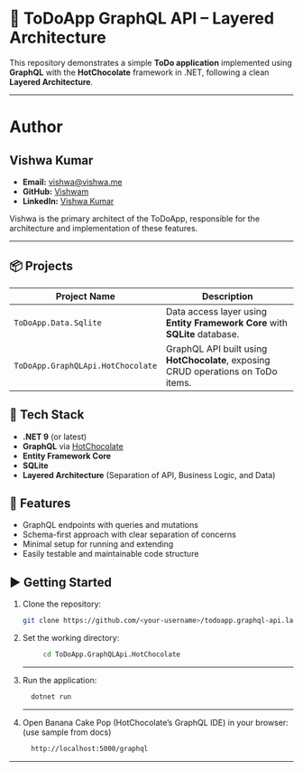 # 📝 ToDoApp GraphQL API – Layered Architecture

This repository demonstrates a simple **ToDo application** implemented using **GraphQL** with the **HotChocolate** framework in .NET, following a clean **Layered Architecture**.

---

# Author

## Vishwa Kumar
- **Email:** vishwa@vishwa.me
- **GitHub:** [Vishwam](https://github.com/vishwamkumar)
- **LinkedIn:** [Vishwa Kumar](https://www.linkedin.com/in/vishwamohan)

Vishwa is the primary architect of the ToDoApp, responsible for the architecture and implementation of these features.

---


## 📦 Projects

| Project Name                         | Description                                               |
|-------------------------------------|-----------------------------------------------------------|
| `ToDoApp.Data.Sqlite`               | Data access layer using **Entity Framework Core** with **SQLite** database. |
| `ToDoApp.GraphQLApi.HotChocolate`   | GraphQL API built using **HotChocolate**, exposing CRUD operations on ToDo items. |

## 🔧 Tech Stack

- **.NET 9** (or latest)
- **GraphQL** via [HotChocolate](https://chillicream.com/docs/hotchocolate)
- **Entity Framework Core**
- **SQLite**
- **Layered Architecture** (Separation of API, Business Logic, and Data)

## 🚀 Features

- GraphQL endpoints with queries and mutations
- Schema-first approach with clear separation of concerns
- Minimal setup for running and extending
- Easily testable and maintainable code structure

## ▶️ Getting Started

1. Clone the repository:
   ```bash
   git clone https://github.com/<your-username>/todoapp.graphql-api.layered.git   
   ```
   
2. Set the working directory:
   ```bash
        cd ToDoApp.GraphQLApi.HotChocolate
    ```
    ---
3. Run the application:
   ```bash
     dotnet run
   ```
   ---

3. Open Banana Cake Pop (HotChocolate’s GraphQL IDE) in your browser: (use sample from docs)
   ```bash
     http://localhost:5000/graphql
   ```
  ---
  